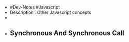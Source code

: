 - #Dev-Notes #Javascript
- Description : Other Javascript concepts
-
- ## Synchronous And Synchronous Call
